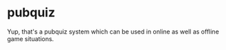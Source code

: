 # pubquiz

Yup, that's a pubquiz system which can be used in online as well as offline game situations.
